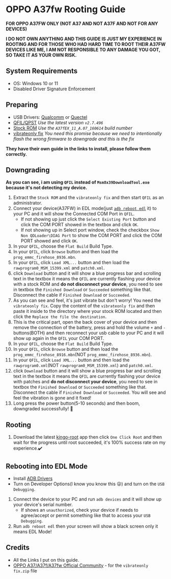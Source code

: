 # OPPO A37fw Rooting Guide

**FOR OPPO A37FW ONLY (NOT A37 AND NOT A37F AND NOT FOR ANY DEVICES)**

**I DO NOT OWN ANYTHING AND THIS GUIDE IS JUST MY EXPERIENCE IN ROOTING AND FOR THOSE WHO HAD HARD TIME TO ROOT THEIR A37FW DEVICES LIKE ME, I AM NOT RESPONSIBLE TO ANY DAMAGE YOU GOT, SO TAKE IT AS YOUR OWN RISK.**

## System Requirements

- OS: Windows 10 or 11
- Disabled Driver Signature Enforcement

## Preparing

- USB Drivers: [Qualcomm](https://gsmusbdrivers.com/download/android-qualcomm-usb-driver/) or [Quectel](https://gsmusbdriver.com/install-quectel-usb-driver)
- [QFIL/QPST](https://androidmtk.com/download-qpst-flash-tool) *Use the latest version `v2.7.496`*
- [Stock ROM](https://firmwareos.com/oppo-a37f) *Use the `A37fEX_11_A.07_160614` build number*
- [vibrateonly fix](https://github.com/diamant3/oppo-a37fw-rootguide/blob/main/vibrateonly%20fix.zip) *You need this promise because we need to intentionally flash the wrong firmware to downgrade and this is the fix*

**They have their own guide in the links to install, please follow them correctly.**

## Downgrading

**As you can see, i am using `QFIL` instead of `Msm8x39DownloadTool.exe` because it's not detecting my device.**

1. Extract the `Stock ROM` and the `vibrateonly fix` and then start `QFIL` as an administrator.
2. Connect your device(A37FW) in EDL mode(just [`adb reboot edl`](#edl) it) to your PC and it will show the Connected COM Port in `QFIL`.
    - If not showing up just click the `Select Existing Port` button and click the COM PORT showed in the textbox and click `OK`.
    - If not showing up in Select port window, check the checkbox `Show Non QDLoader\DIAG Port` to show the COM PORT and click the COM PORT showed and click `OK`.
3. In your `QFIL`, choose the `Flat Build` Build Type.
4. In your `QFIL`, click `Browse` button and then load the `prog_emmc_firehose_8936.mbn`.
5. In your `QFIL`, click `Load XML...` button and then load the `rawprogram0_MSM_15399.xml` and `patch0.xml`.
6. click `Download` button and it will show a blue progress bar and scrolling text in the textbox it means the `QFIL` are currently flashing your device with a stock ROM and **do not disconnect your device**, you need to see in textbox the `Finished Download` or `Succeeded` something like that. Disconnect the cable if `Finished Download` or `Succeeded`.
7. As you can see and feel, it's just vibrate but don't worry! You need the `vibrateonly fix`. Copy the content of the `vibrateonly fix` and then paste it inside to the directory where your stock ROM located and then click the `Replace the file the destination`.
8. This is the critical part, open the back cover of your device and then remove the connection of the battery, press and hold the volume `+` and `-` buttons(BOTH) and then reconnect your usb cable to your PC and it will show up again in the `QFIL` your COM PORT.
9. In your `QFIL`, choose the `Flat Build` Build Type.
10. In your `QFIL`, click `Browse` button and then load the `prog_emmc_firehose_8916.mbn`(NOT `prog_emmc_firehose_8936.mbn`).
11. In your `QFIL`, click `Load XML...` button and then load the `rawprogram0.xml`(NOT `rawprogram0_MSM_15399.xml`) and `patch0.xml`.
12. click `Download` button and it will show a blue progress bar and scrolling text in the textbox it means the `QFIL` are currently flashing your device with patches and **do not disconnect your device**, you need to see in textbox the `Finished Download` or `Succeeded` something like that. Disconnect the cable if `Finished Download` or `Succeeded`. You will see and feel the vibration is gone and it fixed!
13. Long press the power button(5-10 seconds) and then boom, downgraded successfully! 🥳

## Rooting

1. Download the latest [kingo-root](https://www.kingoapp.com/android-root/) app then click `One Click Root` and then wait for the progress until root succeeded, it's 100% success rate on my experience.✔️

<h2 id="edl">Rebooting into EDL Mode</h2>

- Install [ADB Drivers](https://forum.xda-developers.com/t/official-tool-windows-adb-fastboot-and-drivers-15-seconds-adb-installer-v1-4-3.2588979/)
- Turn on Developer Options(I know you know this 😜) and turn on the `USB Debugging`.

1. Connect the device to your PC and run `adb devices` and it will show up your device's serial number.
    - If shows an `unauthorized`, check your device if needs to agree/accept or permit something like that to access your `USB Debugging`.
2. Run `adb reboot edl` then your screen will show a black screen only it means EDL Mode!

## Credits

- All the Links I put on this guide.
- [OPPO A37/A37f/A37fw Official Community](https://t.me/oppoa37community) - for the `vibrateonly fix.zip` file
